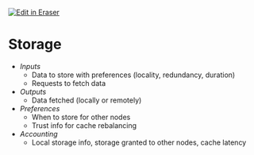 <p><a target="_blank" href="https://app.eraser.io/workspace/5ORuEfnM2MQiG503FYCe" id="edit-in-eraser-github-link"><img alt="Edit in Eraser" src="https://firebasestorage.googleapis.com/v0/b/second-petal-295822.appspot.com/o/images%2Fgithub%2FOpen%20in%20Eraser.svg?alt=media&amp;token=968381c8-a7e7-472a-8ed6-4a6626da5501"></a></p>

# Storage
- _Inputs_
    - Data to store with preferences (locality, redundancy, duration)
    - Requests to fetch data
- _Outputs_
    - Data fetched (locally or remotely)
- _Preferences_
    - When to store for other nodes
    - Trust info for cache rebalancing
- _Accounting_
    - Local storage info, storage granted to other nodes, cache latency



<!--- Eraser file: https://app.eraser.io/workspace/5ORuEfnM2MQiG503FYCe --->